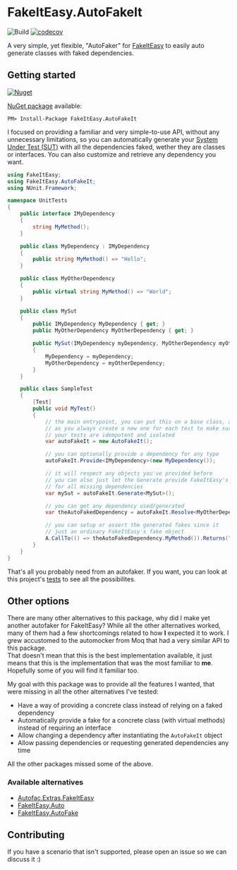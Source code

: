 # FakeItEasy.AutoFakeIt

![Build](https://github.com/akamud/FakeItEasy.AutoFakeIt/workflows/Build/badge.svg)
[![codecov](https://codecov.io/gh/akamud/FakeItEasy.AutoFakeIt/branch/main/graph/badge.svg?token=6V0YZL6II9)](https://codecov.io/gh/akamud/FakeItEasy.AutoFakeIt)


A very simple, yet flexible, "AutoFaker" for [FakeItEasy](https://fakeiteasy.github.io/) to easily auto generate classes with faked dependencies.

## Getting started

[![Nuget](https://img.shields.io/nuget/v/FakeItEasy.AutoFakeIt.svg?style=flat)](https://www.nuget.org/packages/FakeItEasy.AutoFakeIt)

[NuGet package](https://www.nuget.org/packages/FakeItEasy.AutoFakeIt) available:
```
PM> Install-Package FakeItEasy.AutoFakeIt
```

I focused on providing a familiar and very simple-to-use API, without any unnecessary limitations, so you can automatically generate your [System Under Test (SUT)](https://en.wikipedia.org/wiki/System_under_test) with all the dependencies faked, wether they are classes or interfaces. You can also customize and retrieve any dependency you want.

```csharp
using FakeItEasy;
using FakeItEasy.AutoFakeIt;
using NUnit.Framework;

namespace UnitTests
{
    public interface IMyDependency
    {
        string MyMethod();
    }

    public class MyDependency : IMyDependency
    {
        public string MyMethod() => "Hello";
    }

    public class MyOtherDependency
    {
        public virtual string MyMethod() => "World";
    }

    public class MySut
    {
        public IMyDependency MyDependency { get; }
        public MyOtherDependency MyOtherDependency { get; }

        public MySut(IMyDependency myDependency, MyOtherDependency myOtherDependency)
        {
            MyDependency = myDependency;
            MyOtherDependency = myOtherDependency;
        }
    }

    public class SampleTest
    {
        [Test]
        public void MyTest()
        {
            // the main entrypoint, you can put this on a base class, as long
            // as you always create a new one for each test to make sure that
            // your tests are idempotent and isolated
            var autoFakeIt = new AutoFakeIt();

            // you can optionally provide a dependency for any type
            autoFakeIt.Provide<IMyDependency>(new MyDependency());

            // it will respect any objects you've provided before
            // you can also just let the Generate provide FakeItEasy's fakes
            // for all missing dependencies
            var mySut = autoFakeIt.Generate<MySut>();

            // you can get any dependency used/generated
            var theAutoFakedDependency = autoFakeIt.Resolve<MyOtherDependency>();

            // you can setup or assert the generated fakes since it 
            // just an ordinary FakeItEasy's fake object
            A.CallTo(() => theAutoFakedDependency.MyMethod()).Returns("Faked");
        }
    }
}

```

That's all you probably need from an autofaker. If you want, you can look at this project's [tests](https://github.com/akamud/FakeItEasy.AutoFakeIt/blob/main/tests/FakeItEasy.AutoFakeIt.UnitTests/Specs/AutoFakeItTests.cs) to see all the possibilites.

## Other options

There are many other alternatives to this package, why did I make yet another autofaker for FakeItEasy? While all the other alternatives worked, many of them had a few shortcomings related to how **I** expected it to work. I grew accustomed to the automocker from Moq that had a very similar API to this package.  
That doesn't mean that this is the best implementation available, it just means that this is the implementation that was the most familiar to **me**. Hopefully some of you will find it familiar too. 

My goal with this package was to provide all the features I wanted, that were missing in all the other alternatives I've tested:

* Have a way of providing a concrete class instead of relying on a faked dependency
* Automatically provide a fake for a concrete class (with virtual methods) instead of requiring an interface
* Allow changing a dependency after instantiating the `AutoFakeIt` object
* Allow passing dependencies or requesting generated dependencies any time

All the other packages missed some of the above.

### Available alternatives
- [Autofac.Extras.FakeItEasy](https://github.com/autofac/Autofac.Extras.FakeItEasy)
- [FakeItEasy.Auto](https://github.com/jamiehumphries/FakeItEasy.Auto)
- [FakeItEasy.AutoFake](https://github.com/fkthat/FakeItEasy.AutoFake)

## Contributing

If you have a scenario that isn't supported, please open an issue so we can discuss it :)
